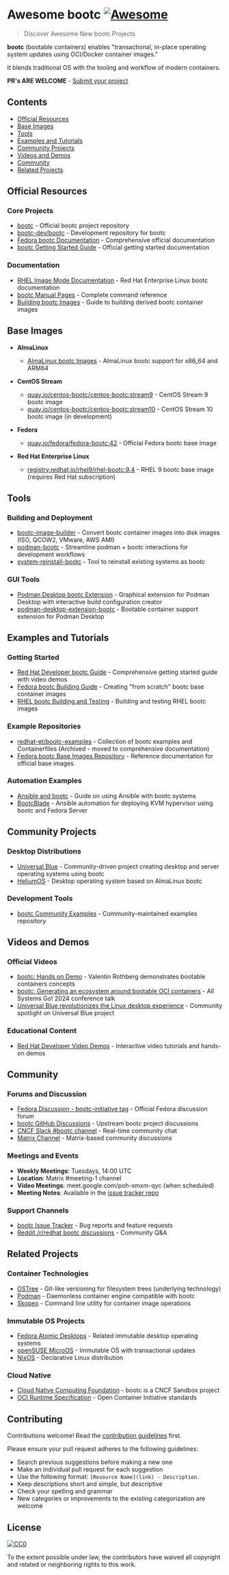 # Awesome bootc [![Awesome](https://awesome.re/badge.svg)](https://awesome.re)

> Discover Awesome New bootc Projects

**bootc** (bootable containers) enables "transactional, in-place operating system updates using OCI/Docker container images." 

It blends traditional OS with the tooling and workflow of modern containers. 

**PR's ARE WELCOME** - [Submit your project](https://github.com/bootcnode/awesome-bootc/pulls)

## Contents

- [Official Resources](#official-resources)
- [Base Images](#base-images)
- [Tools](#tools)
- [Examples and Tutorials](#examples-and-tutorials)
- [Community Projects](#community-projects)
- [Videos and Demos](#videos-and-demos)
- [Community](#community)
- [Related Projects](#related-projects)

## Official Resources

### Core Projects
- [bootc](https://github.com/containers/bootc) - Official bootc project repository
- [bootc-dev/bootc](https://github.com/bootc-dev/bootc) - Development repository for bootc
- [Fedora bootc Documentation](https://docs.fedoraproject.org/en-US/bootc/) - Comprehensive official documentation
- [bootc Getting Started Guide](https://docs.fedoraproject.org/en-US/bootc/getting-started/) - Official getting started documentation

### Documentation
- [RHEL Image Mode Documentation](https://docs.redhat.com/en/documentation/red_hat_enterprise_linux/9/html/using_image_mode_for_rhel_to_build_deploy_and_manage_operating_systems/) - Red Hat Enterprise Linux bootc documentation
- [bootc Manual Pages](https://linuxcommandlibrary.com/man/bootc) - Complete command reference
- [Building bootc Images](https://docs.fedoraproject.org/en-US/bootc/building-containers/) - Guide to building derived bootc container images

## Base Images

* **AlmaLinux**
  - [AlmaLinux bootc Images](https://almalinux.org/blog/2024-09-02-bootc-almalinux-heliumos/) - AlmaLinux bootc support for x86_64 and ARM64

* **CentOS Stream**
  - [quay.io/centos-bootc/centos-bootc:stream9](https://quay.io/repository/centos-bootc/centos-bootc) - CentOS Stream 9 bootc image
  - [quay.io/centos-bootc/centos-bootc:stream10](https://quay.io/repository/centos-bootc/centos-bootc) - CentOS Stream 10 bootc image (in development)

* **Fedora**
  - [quay.io/fedora/fedora-bootc:42](https://quay.io/repository/fedora/fedora-bootc) - Official Fedora bootc base image

* **Red Hat Enterprise Linux**
  - [registry.redhat.io/rhel9/rhel-bootc:9.4](https://catalog.redhat.com/software/containers/rhel9/rhel-bootc/) - RHEL 9 bootc base image (requires Red Hat subscription)

## Tools

### Building and Deployment
- [bootc-image-builder](https://github.com/osbuild/bootc-image-builder) - Convert bootc container images into disk images (ISO, QCOW2, VMware, AWS AMI)
- [podman-bootc](https://github.com/containers/podman-bootc) - Streamline podman + bootc interactions for development workflows
- [system-reinstall-bootc](https://developers.redhat.com/articles/2025/how-install-image-mode-system-using-system-reinstall-bootc) - Tool to reinstall existing systems as bootc

### GUI Tools
- [Podman Desktop bootc Extension](https://podman-desktop.io/blog/bootc-release-1.6) - Graphical extension for Podman Desktop with interactive build configuration creator
- [podman-desktop-extension-bootc](https://github.com/deboer-tim/podman-desktop-extension-bootc) - Bootable container support extension for Podman Desktop

## Examples and Tutorials

### Getting Started
- [Red Hat Developer bootc Guide](https://developers.redhat.com/articles/2024/09/24/bootc-getting-started-bootable-containers) - Comprehensive getting started guide with video demos
- [Fedora bootc Building Guide](https://docs.fedoraproject.org/en-US/bootc/building-from-scratch/) - Creating "from scratch" bootc base container images
- [RHEL bootc Building and Testing](https://docs.redhat.com/en/documentation/red_hat_enterprise_linux/9/html/using_image_mode_for_rhel_to_build_deploy_and_manage_operating_systems/building-and-testing-the-rhel-bootable-container-images_using-image-mode-for-rhel-to-build-deploy-and-manage-operating-systems) - Building and testing RHEL bootc images

### Example Repositories
- [redhat-et/bootc-examples](https://github.com/redhat-et/bootc-examples) - Collection of bootc examples and Containerfiles (Archived - moved to comprehensive documentation)
- [Fedora bootc Base Images Repository](https://docs.fedoraproject.org/en-US/bootc/base-images/) - Reference documentation for official base images

### Automation Examples
- [Ansible and bootc](https://ryandaniels.ca/blog/ansible-and-bootc/) - Guide on using Ansible with bootc systems
- [BootcBlade](https://github.com/spmfox/BootcBlade) - Ansible automation for deploying KVM hypervisor using bootc and Fedora Server

## Community Projects

### Desktop Distributions
- [Universal Blue](https://universal-blue.org) - Community-driven project creating desktop and server operating systems using bootc
- [HeliumOS](https://almalinux.org/blog/2024-09-02-bootc-almalinux-heliumos/) - Desktop operating system based on AlmaLinux bootc

### Development Tools
- [bootc Community Examples](https://docs.fedoraproject.org/en-US/bootc/building-containers/) - Community-maintained examples repository

## Videos and Demos

### Official Videos
- [bootc: Hands on Demo](https://www.youtube.com/watch?v=fccox6sGCWA) - Valentin Rothberg demonstrates bootable containers concepts
- [bootc: Generating an ecosystem around bootable OCI containers](https://www.youtube.com/watch?v=XzdLxJZ0Lto) - All Systems Go! 2024 conference talk
- [Universal Blue revolutionizes the Linux desktop experience](https://www.youtube.com/watch?v=XpKFcLqbd-A) - Community spotlight on Universal Blue project

### Educational Content
- [Red Hat Developer Video Demos](https://developers.redhat.com/articles/2024/09/24/bootc-getting-started-bootable-containers) - Interactive video tutorials and hands-on demos

## Community

### Forums and Discussion
- [Fedora Discussion - bootc-initiative tag](https://discussion.fedoraproject.org/tag/bootc-initiative) - Official Fedora discussion forum
- [bootc GitHub Discussions](https://github.com/bootc-dev/bootc/discussions) - Upstream bootc project discussions
- [CNCF Slack #bootc channel](https://cloud-native.slack.com/) - Real-time community chat
- [Matrix Channel](https://docs.fedoraproject.org/en-US/bootc/community/) - Matrix-based community discussions

### Meetings and Events
- **Weekly Meetings**: Tuesdays, 14:00 UTC
- **Location**: Matrix #meeting-1 channel
- **Video Meetings**: meet.google.com/poh-xmxm-qyc (when scheduled)
- **Meeting Notes**: Available in the [issue tracker repo](https://github.com/bootc-dev/bootc/discussions)

### Support Channels
- [bootc Issue Tracker](https://github.com/bootc-dev/bootc/issues) - Bug reports and feature requests
- [Reddit /r/redhat bootc discussions](https://www.reddit.com/r/redhat/comments/1gjbnby/bootc_questions/) - Community Q&A

## Related Projects

### Container Technologies
- [OSTree](https://ostreedev.github.io/ostree/) - Git-like versioning for filesystem trees (underlying technology)
- [Podman](https://podman.io/) - Daemonless container engine compatible with bootc
- [Skopeo](https://github.com/containers/skopeo) - Command line utility for container image operations

### Immutable OS Projects
- [Fedora Atomic Desktops](https://fedoraproject.org/atomic-desktops/) - Related immutable desktop operating systems
- [openSUSE MicroOS](https://microos.opensuse.org/) - Immutable OS with transactional updates
- [NixOS](https://nixos.org/) - Declarative Linux distribution

### Cloud Native
- [Cloud Native Computing Foundation](https://cncf.io/) - bootc is a CNCF Sandbox project
- [OCI Runtime Specification](https://opencontainers.org/) - Open Container Initiative standards

## Contributing

Contributions welcome! Read the [contribution guidelines](https://github.com/bootc-dev/bootc/blob/main/CONTRIBUTING.md) first.

Please ensure your pull request adheres to the following guidelines:
- Search previous suggestions before making a new one
- Make an individual pull request for each suggestion
- Use the following format: `[Resource Name](link) - Description.`
- Keep descriptions short and simple, but descriptive
- Check your spelling and grammar
- New categories or improvements to the existing categorization are welcome

## License

[![CC0](https://mirrors.creativecommons.org/presskit/buttons/88x31/svg/cc-zero.svg)](https://creativecommons.org/publicdomain/zero/1.0/)

To the extent possible under law, the contributors have waived all copyright and related or neighboring rights to this work.
